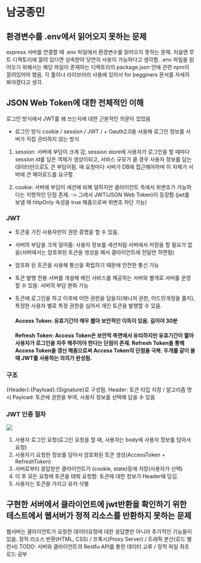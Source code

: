 # 남궁종민

## 환경변수를 .env에서 읽어오지 못하는 문제

express 서버를 연결할 때 .env 파일에서 환경변수를 읽어오지 못하는 문제. 처음엔 루트 디렉토리에 깔려 있다면 상속받아 당연히 사용이 가능하다고 생각함.
.env 파일을 읽어오기 위해서는 해당 파일이 존재하는 디렉토리의 package.json 안에 관련 npm이 깔려있어야 했음.
각 툴이나 라이브러리 사용에 있어서 for begginers 문서를 자세히 봐야겠다고 생각.

## JSON Web Token에 대한 전체적인 이해

로그인 방식에서 JWT를 왜 쓰는지에 대한 근본적인 의문이 있었음

- 로그인 방식 cookie / session / JWT / + Oauth2.0을 사용해 로그인 정보를 서버가 직접 관리하지 않는 방식

1. session: 서버에 부담이 크게 감, session store에 사용자가 로그인을 할 때마다 session id를 담은 객체가 생성이되고, 서비스 규모가 클 경우 사용자 정보를 담는 데이터만으로도 큰 부담이됨. 매 요청마다 서버가 DB에 접근해야하며 이 자체가 서버에 큰 페이로드를 요구함.

2. cookie: 서버에 부담이 세션에 비해 덜하지만 클라이언트 측에서 위변조가 가능하다는 치명적인 단점 존재.
   -> 그래서 JWT(JSON Web Token)이 등장함 (jwt를 보낼 때 httpOnly 속성을 true 해줌으로써 위변조 차단 가능)

### JWT

- 토큰을 가진 사용자만이 권한 증명을 할 수 있음.
- 서버의 부담을 크게 덜어줌: 사용자 정보를 세션처럼 서버에서 저장을 할 필요가 없음(서버에서는 암호화된 토큰을 생성을 해서 클라이언트에 전달만 하면됨)
- 암호화 된 토큰을 사용해 통신을 확립하기 때문에 안전한 통신 가능
- 토큰 발행 전용 서버를 개설해 메인 서비스를 제공하는 서버와 별개로 서버를 운영할 수 있음: 서버의 부담 완화 가능
- 토큰에 로그인을 하고 이후에 어떤 권한을 담을지(매니저 권한, 어드민개정을 줄지), 특정한 사용자 별로 특정 권한을 심어서 개인 토큰을 발행할 수 있음.

  #### Access Token: 유효기간이 매우 짧아 보안적인 이득이 있음. 길어야 30분

  #### Refresh Token: Access Token은 보안적 측면에서 유리하지만 유효기간이 짧아 사용자가 로그인을 자주 해주어야 한다는 단점이 존재. Refresh Token을 통해 Access Token을 갱신 해줌으로써 Access Token의 단점을 극복. 두개를 같이 쓸 때 JWT를 사용하는 의의가 완성됨.

### 구조

{Header}.{Payload}.{Signature}로 구성됨.
Header: 토큰 타입 지정 / 알고리즘 명시
Payload: 토큰에 권한을 부여, 사용자 정보를 선택해 담을 수 있음

### JWT 인증 절차

![](images/2022-12-15-01-44-31.png)

1. 사용자 로그인 요청(로그인 요청을 할 때, 사용자는 body에 사용자 정보를 담아서 요청)
2. 사용자기 요청한 정보를 담아서 암호화된 토큰 생성(AccessToken + RefreshToken)
3. 서버로부터 응답받은 클라이언트가 (cookie, state)등에 저장(사용자가 선택)
4. 이 후 모든 요청에 토큰을 태워 요청함: 토큰에 대한 정보가 Header에 담김.
5. 사용자는 토큰을 가지고 유저 식별

## 구현한 서버에서 클라이언트에 jwt반환을 확인하기 위한 테스트에서 웹서버가 정적 리소스를 반환하지 못하는 문제

웹서버는 클라이언트가 요청한 데이터요청에 대한 응답뿐만 아니라 추가적인 기능들이 있음.
정적 리소스 반환(HTML, CSS) / 프록시(Proxy Server) / 트래픽 분산(로드 밸런서)
TODO: 서버와 클라이언트의 Restfu API를 통한 데이터 교류 / 정적 파일 최초 로드 공부

